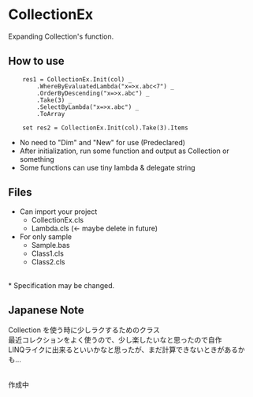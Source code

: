 # CollectionEx
Expanding Collection's function.


## How to use
~~~
    res1 = CollectionEx.Init(col) _
        .WhereByEvaluatedLambda("x=>x.abc<7") _
        .OrderByDescending("x=>x.abc") _
        .Take(3) _
        .SelectByLambda("x=>x.abc") _
        .ToArray
    
    set res2 = CollectionEx.Init(col).Take(3).Items
~~~

 - No need to "Dim" and "New" for use (Predeclared) 
 - After initialization, run some function and output as Collection or something
 -  Some functions can use tiny lambda & delegate string
 
## Files
 - Can import your project
    - CollectionEx.cls
    - Lambda.cls (<- maybe delete in future)
 - For only sample
    - Sample.bas
    - Class1.cls
    - Class2.cls

<br>
 * Specification may be changed.

## Japanese Note
Collection を使う時に少しラクするためのクラス  
最近コレクションをよく使うので、少し楽したいなと思ったので自作  
LINQライクに出来るといいかなと思ったが、まだ計算できないときがあるかも...

<br>
作成中
